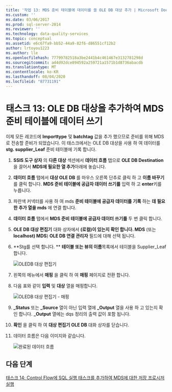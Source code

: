 ```yaml
---
title: '작업 13: MDS 준비 테이블에 데이터를 쓸 OLE DB 대상 추가 | Microsoft Docs'
ms.custom: ''
ms.date: 03/06/2017
ms.prod: sql-server-2014
ms.reviewer: ''
ms.technology: data-quality-services
ms.topic: conceptual
ms.assetid: e6c67fa9-bb52-44a9-82f6-d86551cf12b2
author: lrtoyou1223
ms.author: lle
ms.openlocfilehash: 77799782518a3be2441b4c461467e3132781298d
ms.sourcegitcommit: ad4d92dce894592a259721a1571b1d8736abacdb
ms.translationtype: MT
ms.contentlocale: ko-KR
ms.lasthandoff: 08/04/2020
ms.locfileid: "87731191"
---
```

# <a name="task-13-adding-ole-db-destination-to-write-data-to-mds-staging-table"></a>태스크 13: OLE DB 대상을 추가하여 MDS 준비 테이블에 데이터 쓰기
  이제 모든 레코드에 **Importtype** 및 **batchtag** 값을 추가 했으므로 준비를 위해 MDS로 전송할 준비가 되었습니다. 이 태스크에서는 OLE DB 대상을 사용 하 여 데이터를 **stg. supplier_Leaf** 준비 테이블에 기록 합니다.  
  
1.  **SSIS 도구 상자** 의 **다른 대상** 섹션에서 **데이터 흐름** 탭으로 **OLE DB Destination** 을 끌어서 **MDS에 필요한 열 추가**아래에 놓습니다.  
  
2.  **데이터 흐름** 탭에서 **대상 OLE DB** 를 마우스 오른쪽 단추로 클릭 하 고 **이름 바꾸기**를 클릭 합니다. **MDS 준비 테이블에 공급자 데이터 쓰기를** 입력 하 고 **enter**키를 누릅니다.  
  
3.  파란색 커넥터를 사용 하 여 mds **준비 테이블에 공급자 데이터를 기록** 하는 **데 필요한 추가 열을 mds** 에 연결 합니다.  
  
4.  **데이터 흐름** 탭에서 **MDS 준비 테이블에 공급자 데이터 쓰기를** 두 번 클릭 합니다.  
  
5.  **OLE DB 대상 편집기** 대화 상자에서 **(로컬)이 있는지 확인 합니다. MDS** (또는 **localhost) MDS**) **OLE DB 연결 관리자** 필드에 대해 선택 됩니다.  
  
6.  **Stg를 선택 합니다. ** **테이블 또는 뷰의 이름**목록에서 테이블을 Supplier_Leaf 합니다.  
  
     ![OLEDB 대상 편집기](../../2014/tutorials/media/et-addingoledbdestinationtowdtomdsst-01.jpg "OLEDB 대상 편집기")  
  
7.  왼쪽의 메뉴에서 **매핑** 을 클릭 하 여 **매핑** 페이지로 전환 합니다.  
  
8.  다음 표와 같이 **입력** 및 **대상** 열을 매핑합니다.  
  
     ![OLEDB 대상 편집기 - 매핑](../../2014/tutorials/media/et-addingoledbdestinationtowdtomdsst-02.jpg "OLEDB 대상 편집기 - 매핑")  
  
9. **_Status** 또는 **_Source** 열이 아닌 입력 열에 **_Output** 열을 사용 하 고 있는지 확인 합니다. **_Output** 열에는 dqs 정리의 출력 값이 포함 됩니다.  
  
10. **확인** 을 클릭 하 여 **대상 편집기 OLE DB** 대화 상자를 닫습니다.  
  
11. 데이터 흐름은 다음 이미지와 같습니다.  
  
     ![완료된 데이터 흐름](../../2014/tutorials/media/et-addingoledbdestinationtowdtomdsst-03.jpg "완료된 데이터 흐름")  
  
## <a name="next-step"></a>다음 단계  
 [태스크 14: Control Flow에 SQL 실행 태스크를 추가하여 MDS에 대한 저장 프로시저 실행](../../2014/tutorials/task-14-add-execute-to-control-flow-run-mds-stored-procedure.md)  
  
  
